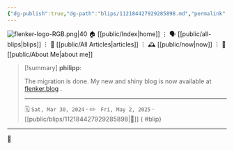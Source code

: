 ```yaml
---
{"dg-publish":true,"dg-path":"blips/112184427929285898.md","permalink":"/blips/112184427929285898/","title":"philipp on mastodon @ 2024-03-30"}
---
```



<div class="transclusion internal-embed is-loaded"><div class="markdown-embed">




![flenker-logo-RGB.png|40](/img/user/attachments/flenker-logo-RGB.png)
🏠 [[public/Index\|home]]  ⋮ 🗣️ [[public/all-blips\|blips]] ⋮  📝 [[public/All Articles\|articles]]  ⋮ 🕰️ [[public/now\|now]] ⋮ 🪪 [[public/About Me\|about me]]


</div></div>


> [!summary] **philipp**:
>
> The migration is done. My new and shiny blog is now available at [flenker.blog](https://flenker.blog) .
> - - -
>
> 🗓️ <code>Sat, Mar 30, 2024</code>  · ✏️ <code> Fri, May 2, 2025</code>  · [[public/blips/112184427929285898\|🔗]]
{ #blip}


- - -

 👾
